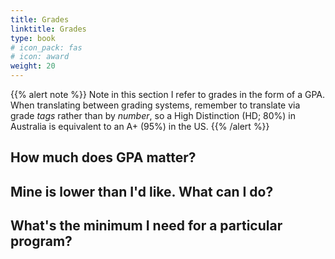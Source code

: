 ```yaml
---
title: Grades
linktitle: Grades
type: book
# icon_pack: fas
# icon: award
weight: 20
---
```


{{% alert note %}}
Note in this section I refer to grades in the form of a GPA. When translating between grading systems, remember to translate via grade _tags_ rather than by _number_, so a High Distinction (HD; 80%) in Australia is equivalent to an A+ (95%) in the US.
{{% /alert %}}

## How much does GPA matter?

## Mine is lower than I'd like. What can I do?

## What's the minimum I need for a particular program?
